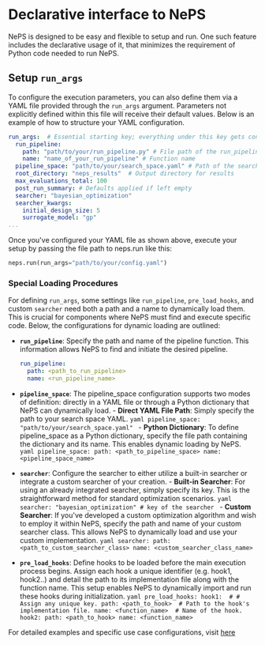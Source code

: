 # Declarative interface to NePS

NePS is designed to be easy and flexible to setup and run. One such feature includes the declarative usage of it, that minimizes the requirement of Python code needed to run NePS.

## Setup `run_args`

To configure the execution parameters, you can also define them via a YAML file provided through the `run_args`
argument. Parameters not explicitly defined within this file will receive their default values. Below is
an example of how to structure your YAML configuration.

```yaml
run_args:  # Essential starting key; everything under this key gets considered for configuration.
  run_pipeline:
    path: "path/to/your/run_pipeline.py" # File path of the run_pipeline function
    name: "name_of_your_run_pipeline" # Function name
  pipeline_space: "path/to/your/search_space.yaml" # Path of the search space yaml file
  root_directory: "neps_results"  # Output directory for results
  max_evaluations_total: 100
  post_run_summary: # Defaults applied if left empty
  searcher: "bayesian_optimization"
  searcher_kwargs:
    initial_design_size: 5
    surrogate_model: "gp"
...
```
Once you've configured your YAML file as shown above, execute your setup by passing the file path to neps.run like this:
```python
neps.run(run_args="path/to/your/config.yaml")
```
### Special Loading Procedures
For defining `run_args`, some settings like `run_pipeline`, `pre_load_hooks`, and custom `searcher` need both a path
and a name to dynamically load them. This is crucial for components where NePS must find and execute specific code.
Below, the configurations for dynamic loading are outlined:

- **`run_pipeline`**:
    Specify the path and name of the pipeline function. This information allows NePS to find and initiate the desired
    pipeline.
    ```yaml
    run_pipeline:
      path: <path_to_run_pipeline>
      name: <run_pipeline_name>
    ```


- **`pipeline_space`**:
The pipeline_space configuration supports two modes of definition: directly in a YAML file or through a Python
dictionary that NePS can dynamically load.
      - **Direct YAML File Path**: Simply specify the path to your search space YAML.
        ```yaml
        pipeline_space: "path/to/your/search_space.yaml"
        ```
      - **Python Dictionary**: To define pipeline_space as a Python dictionary, specify the file path containing the
        dictionary and its name. This enables dynamic loading by NePS.
          ```yaml
          pipeline_space:
            path: <path_to_pipeline_space>
            name: <pipeline_space_name>
          ```


- **`searcher`**:
Configure the searcher to either utilize a built-in searcher or integrate a custom searcher of your creation.
      - **Built-in Searcher**: For using an already integrated searcher, simply specify its key. This is the
        straightforward method for standard optimization scenarios.
          ```yaml
          searcher: "bayesian_optimization" # key of the searcher
          ```
      - **Custom Searcher**: If you've developed a custom optimization algorithm and wish to employ it within NePS,
        specify the path and name of your custom searcher class. This allows NePS to dynamically load and use your
        custom implementation.
          ```yaml
          searcher:
            path: <path_to_custom_searcher_class>
            name: <custom_searcher_class_name>
          ```


- **`pre_load_hooks`**:
    Define hooks to be loaded before the main execution process begins. Assign each hook a unique identifier (e.g.
    hook1, hook2..) and detail the path to its implementation file along with the function name.
    This setup enables NePS to dynamically import and run these hooks during initialization.
        ```yaml
        pre_load_hooks:
          hook1:  # # Assign any unique key.
            path: <path_to_hook>  # Path to the hook's implementation file.
            name: <function_name>  # Name of the hook.
          hook2:
            path: <path_to_hook>
            name: <function_name>
        ```


For detailed examples and specific use case configurations,
visit [here](https://github.com/automl/neps/tree/master/neps_examples/basic_usage/yaml_usage)